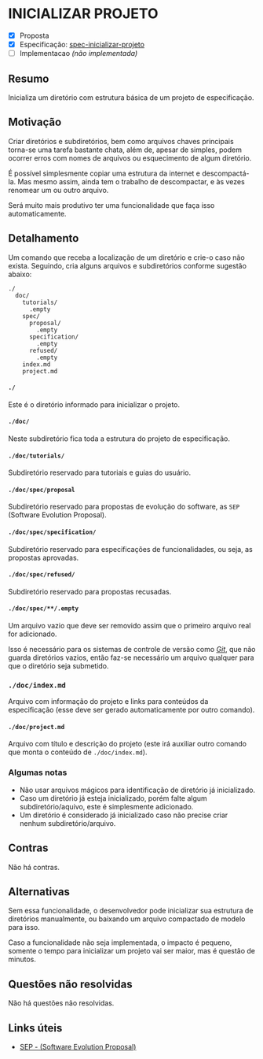 
# INICIALIZAR PROJETO

* [x] Proposta
* [x] Especificação: [spec-inicializar-projeto][SPECLink]
* [ ] Implementacao _(não implementada)_

## Resumo
[summary]: #summary

Inicializa um diretório com estrutura básica de um projeto de especificação.

## Motivação
[motivation]: #motivation

Criar diretórios e subdiretórios, bem como arquivos chaves principais torna-se uma
tarefa bastante chata, além de, apesar de simples, podem ocorrer erros com nomes de
arquivos ou esquecimento de algum diretório.

É possível simplesmente copiar uma estrutura da internet e descompactá-la. Mas mesmo
assim, ainda tem o trabalho de descompactar, e às vezes renomear um ou outro arquivo.

Será muito mais produtivo ter uma funcionalidade que faça isso automaticamente.

## Detalhamento
[detailing]: #detailing

Um comando que receba a localização de um diretório e crie-o caso não exista.
Seguindo, cria alguns arquivos e subdiretórios conforme sugestão abaixo:

```
./
  doc/
    tutorials/
      .empty
    spec/
      proposal/
        .empty
  	  specification/
        .empty
      refused/
        .empty
    index.md
    project.md
```

#### `./`
Este é o diretório informado para inicializar o projeto.

#### `./doc/`
Neste subdiretório fica toda a estrutura do projeto de especificação.

#### `./doc/tutorials/`
Subdiretório reservado para tutoriais e guias do usuário.

#### `./doc/spec/proposal`
Subdiretório reservado para propostas de evolução do software, as `SEP`
(Software Evolution Proposal).

#### `./doc/spec/specification/`
Subdiretório reservado para especificações de funcionalidades, ou seja,
as propostas aprovadas.

#### `./doc/spec/refused/`
Subdiretório reservado para propostas recusadas.

#### `./doc/spec/**/.empty`
Um arquivo vazio que deve ser removido assim que o primeiro arquivo real for
adicionado.

Isso é necessário para os sistemas de controle de versão como
*[Git][GitLink]*, que não guarda diretórios vazios, então faz-se necessário um arquivo
qualquer para que o diretório seja submetido.

### `./doc/index.md`
Arquivo com informação do projeto e links para conteúdos da especificação
(esse deve ser gerado automaticamente por outro comando).

#### `./doc/project.md`
Arquivo com título e descrição do projeto (este irá auxiliar outro comando que
monta o conteúdo de `./doc/index.md`).

### Algumas notas

* Não usar arquivos mágicos para identificação de diretório já inicializado.
* Caso um diretório já esteja inicializado, porém falte algum subdiretório/aquivo,
  este é simplesmente adicionado.
* Um diretório é considerado já inicializado caso não precise criar nenhum
  subdiretório/arquivo.

## Contras
[drawbacks]: #drawbacks

Não há contras.

## Alternativas
[alternatives]: #alternatives

Sem essa funcionalidade, o desenvolvedor pode inicializar sua estrutura de diretórios
manualmente, ou baixando um arquivo compactado de modelo para isso.

Caso a funcionalidade não seja implementada, o impacto é pequeno, somente o tempo
para inicializar um projeto vai ser maior, mas é questão de minutos.

## Questões não resolvidas
[unresolved]: #unresolved

Não há questões não resolvidas.

## Links úteis
[links]: #links

* [SEP - (Software Evolution Proposal)][SEPLink]

[SPECLink]: ../specification/spec-inicializar-projeto.md
[GitLink]: https://www.git-scm.com
[SEPLink]: https://github.com/e5r/alm/blob/master/doc/draft/SEP.md